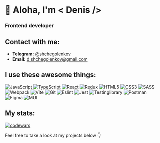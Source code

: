 # 👋 Aloha, I'm < Denis />

### Frontend developer  

## Contact with me:

- **Telegram:** [@shchegolenkov](https://t.me/shchegolenkov)
- **Email:** d.shchegolenkov@gmail.com

## I use these awesome things:

![JavaScript](https://img.shields.io/badge/JavaScript-585858?style=for-the-badge&logo=javascript)
![TypeScript](https://img.shields.io/badge/TypeScript-585858?style=for-the-badge&logo=typescript)
![React](https://img.shields.io/badge/React-585858?style=for-the-badge&logo=react)
![Redux](https://img.shields.io/static/v1?style=for-the-badge&message=redux&color=585858&logo=redux&logoColor=b39bda&label=)
![HTML5](https://img.shields.io/badge/HTML5-585858?style=for-the-badge&logo=HTML5)
![CSS3](https://img.shields.io/static/v1?style=for-the-badge&message=css3&color=585858&logo=CSS3&logoColor=2299f8&label=)
![SASS](https://img.shields.io/badge/sass-585858?style=for-the-badge&logo=sass)
![Webpack](https://img.shields.io/badge/webpack-585858?style=for-the-badge&logo=webpack)
![Vite](https://img.shields.io/static/v1?style=for-the-badge&message=vite&color=585858&logo=vite&logoColor=ffab00&label=)
![Git](https://img.shields.io/badge/git-585858?style=for-the-badge&logo=git)
![Eslint](https://img.shields.io/static/v1?style=for-the-badge&message=eslint&color=585858&logo=eslint&logoColor=8181f2&label=)
![Jest](https://img.shields.io/static/v1?style=for-the-badge&message=jest&color=585858&logo=jest&logoColor=ca451a&label=)
![Testinglibrary](https://img.shields.io/badge/testing&nbsp;library-585858?style=for-the-badge&logo=testinglibrary)
![Postman](https://img.shields.io/static/v1?style=for-the-badge&message=Postman&color=585858&logo=Postman&logoColor=FF6C37&label=)
![Figma](https://img.shields.io/static/v1?style=for-the-badge&message=Figma&color=585858&logo=Figma&logoColor=0acf84&label=)
![MUI](https://img.shields.io/static/v1?style=for-the-badge&message=mui&color=585858&logo=mui&logoColor=4a2ec4&label=)

## My stats:
[![codewars](https://www.codewars.com/users/shchegolenkov/badges/large)](https://www.codewars.com/users/shchegolenkov)

Feel free to take a look at my projects below 👇
